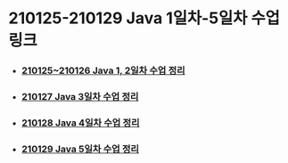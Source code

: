# 210125-210129 Java 1일차-5일차 수업 링크

- ### [210125~210126 Java 1, 2일차 수업 정리](https://chocoload.tistory.com/entry/%EC%88%98%EC%97%85-3%EC%9D%BC%EC%B0%A8?category=999342)

- ### [210127 Java 3일차 수업 정리](https://chocoload.tistory.com/entry/%EC%88%98%EC%97%85-3%EC%9D%BC%EC%B0%A8?category=999342)

- ### [210128 Java 4일차 수업 정리](https://chocoload.tistory.com/entry/%EC%88%98%EC%97%85-4%EC%9D%BC%EC%B0%A8?category=999342)

- ### [210129 Java 5일차 수업 정리](https://chocoload.tistory.com/entry/%EC%88%98%EC%97%85-5%EC%9D%BC%EC%B0%A8?category=999342)